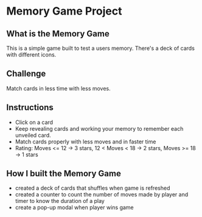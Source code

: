 # Memory Game Project

## What is the Memory Game
This is a simple game built to test a users memory. There's a deck of cards with different icons.

## Challenge
Match cards in less time with less moves.

## Instructions
* Click on a card
* Keep revealing cards and working your memory to remember each unveiled card.
* Match cards properly with less moves and in faster time
* Rating: Moves <= 12 -> 3 stars, 12 < Moves < 18 -> 2 stars, Moves >= 18 -> 1 stars


## How I built the Memory Game
* created a deck of cards that shuffles when game is refreshed
* created a counter to count the number of moves made by player and timer to know the duration of a play
* create a pop-up modal when player wins game
